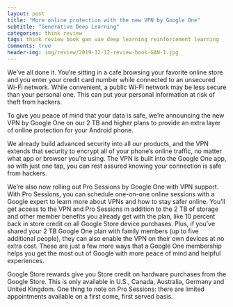 ```yaml
---  
layout: post  
title: "More online protection with the new VPN by Google One"  
subtitle: "Generative Deep Learning"  
categories: think review  
tags: think review book gan vae deep learning reinforcement learning   
comments: true  
header-img: img/review/2019-12-12-review-book-GAN-1.jpg  
---  
```

  
We’ve all done it. You’re sitting in a cafe browsing your favorite online store and you enter your credit card number while connected to an unsecured Wi-Fi network. While convenient, a public Wi-Fi network may be less secure than your personal one. This can put your personal information at risk of theft from hackers.

To give you peace of mind that your data is safe, we’re announcing the new VPN by Google One on our 2 TB and higher plans to provide an extra layer of online protection for your Android phone. 

We already build advanced security into all our products, and the VPN extends that security to encrypt all of your phone’s online traffic, no matter what app or browser you’re using. The VPN is built into the Google One app, so with just one tap, you can rest assured knowing your connection is safe from hackers.

We’re also now rolling out Pro Sessions by Google One with VPN support. With Pro Sessions, you can schedule one-on-one online sessions with a Google expert to learn more about VPNs and how to stay safer online. You’ll get access to the VPN and Pro Sessions in addition to the 2 TB of storage and other member benefits you already get with the plan, like 10 percent back in store credit on all Google Store device purchases. Plus, if you’ve shared your 2 TB Google One plan with family members (up to five additional people), they can also enable the VPN on their own devices at no extra cost. These are just a few more ways that a Google One membership helps you get the most out of Google with more peace of mind and helpful experiences.

Google Store rewards give you Store credit on hardware purchases from the Google Store. This is only available in U.S., Canada, Australia, Germany and United Kingdom. One thing to note on Pro Sessions: there are limited appointments available on a first come, first served basis.